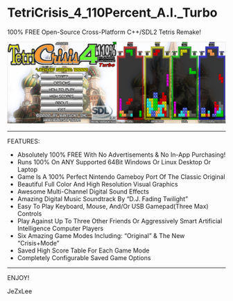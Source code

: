 # TetriCrisis_4_110Percent_A.I._Turbo
100% FREE Open-Source Cross-Platform C++/SDL2 Tetris Remake!

![TC4T-Retail2-Promo-01.png](TC4T-Retail2-Promo-01.png)

_______________________________________________________________________________________________________
FEATURES:

- Absolutely 100% FREE With No Advertisements & No In-App Purchasing!
- Runs 100% On ANY Supported 64Bit Windows Or Linux Desktop Or Laptop
- Game Is A 100% Perfect Nintendo Gameboy Port Of The Classic Original
- Beautiful Full Color And High Resolution Visual Graphics
- Awesome Multi-Channel Digital Sound Effects
- Amazing Digital Music Soundtrack By “D.J. Fading Twilight”
- Easy To Play Keyboard, Mouse, And/Or USB Gamepad(Three Max) Controls
- Play Against Up To Three Other Friends Or Aggressively Smart Artificial Intelligence Computer Players
- Six Amazing Game Modes Including: “Original” & The New “Crisis+Mode”
- Saved High Score Table For Each Game Mode
- Completely Configurable Saved Game Options

_______________________________________________________________________________________________________
ENJOY!

JeZxLee
